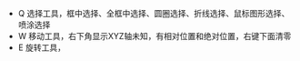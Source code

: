 - Q 选择工具，框中选择、全框中选择、圆圈选择、折线选择、鼠标图形选择、喷涂选择
- W 移动工具，右下角显示XYZ轴未知，有相对位置和绝对位置，右键下面清零
- E 旋转工具，
<!--stackedit_data:
eyJoaXN0b3J5IjpbLTEzNTYxMjA0ODldfQ==
-->